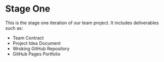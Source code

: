 # Stage One
This is the stage one iteration of our team project.  It includes deliverables such as:
+ Team Contract
+ Project Idea Document
+ Wroking GitHub Repository
+ GitHub Pages Portfolio
